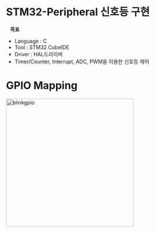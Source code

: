 # STM32-Peripheral 신호등 구현
 &ensp; **목표** 
- Language : C
- Tool : STM32 CubeIDE
- Driver : HAL드라이버
- Timer/Counter, Interrupt, ADC, PWM을 이용한 신호등 제어
  
# GPIO Mapping
<img width="350" height="350" alt="blinkgpio" src="https://github.com/user-attachments/assets/47be36be-2a26-4cfc-b13c-8139a314a045" />

